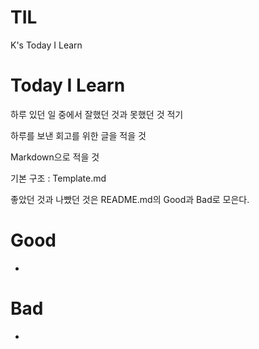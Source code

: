 # TIL

K's Today I Learn

# Today I Learn

하루 있던 일 중에서 잘했던 것과 못했던 것 적기

하루를 보낸 회고를 위한 글을 적을 것

Markdown으로 적을 것

기본 구조 : Template.md

좋았던 것과 나빴던 것은 README.md의 Good과 Bad로 모은다.

# Good

- 

# Bad

- 
